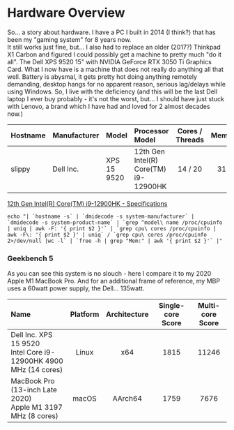 # Hardware Overview

So... a story about hardware.  I have a PC I built in 2014 (I think?) that has been my "gaming system" for 8 years now.  
It still works just fine, but... I also had to replace an older (2017?) Thinkpad X1 Carbon and figured I could possibly get a machine to pretty much "do it all".  The Dell XPS 9520 15" with NVIDIA GeForce RTX 3050 Ti Graphics Card.   What I now have is a machine that does not really do anything all that well.  Battery is abysmal, it gets pretty hot doing anything remotely demanding, desktop hangs for no apparent reason, serious lag/delays while using Windows.  So, I live with the deficiency (and this will be the last Dell laptop I ever buy probably - it's not the worst, but... I should have just stuck with Lenovo, a brand which I have had and loved for 2 almost decades now.)


| Hostname | Manufacturer | Model       | Processor Model                        | Cores / Threads | Memory |
|:---------|:-------------|:------------|:---------------------------------------|:--------:|:----:|
| slippy   | Dell Inc.    | XPS 15 9520 |  12th Gen Intel(R) Core(TM) i9-12900HK |  14 / 20 | 31Gi |

[12th Gen Intel(R) Core(TM) i9-12900HK - Specifications](https://www.intel.com/content/www/us/en/products/sku/132215/intel-core-i912900hk-processor-24m-cache-up-to-5-00-ghz/specifications.html)

```
echo "| `hostname -s` | `dmidecode -s system-manufacturer` | `dmidecode -s system-product-name` | `grep ^model\ name /proc/cpuinfo | uniq | awk -F: '{ print $2 }'` | `grep cpu\ cores /proc/cpuinfo | awk -F\: '{ print $2 }' | uniq` / `grep cpu\ cores /proc/cpuinfo 2>/dev/null |wc -l` | `free -h | grep "Mem:" | awk '{ print $2 }'` |"
```

### Geekbench 5

As you can see this system is no slouch - here I compare it to my 2020 Apple M1 MacBook Pro.  And for an additional frame of reference, my MBP uses a 60watt power supply, the Dell... 135watt.  

| Name                                                                 | Platform | Architecture | Single-core Score | Multi-core Score | 
|:---------------------------------------------------------------------|:-----:|:-------:|:----:|:-----:|
| Dell Inc. XPS 15 9520 <BR> Intel Core i9-12900HK 4900 MHz (14 cores) | Linux | x64     | 1815 | 11246 | 
| MacBook Pro (13-inch Late 2020) <BR> Apple M1 3197 MHz (8 cores)     | macOS | AArch64 | 1759 | 7676  |
